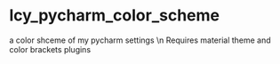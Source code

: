 # lcy_pycharm_color_scheme
a color shceme of my pycharm settings \n
Requires material theme and color brackets plugins
